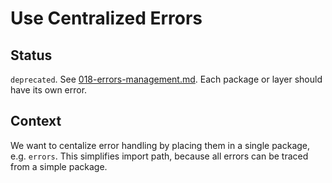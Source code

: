 # Use Centralized Errors



## Status

`deprecated`. See [018-errors-management.md](./018-errors-management.md). Each package or layer should have its own error.


## Context


We want to centalize error handling by placing them in a single package, e.g. `errors`. This simplifies import path, because all errors can be traced from a simple package.
